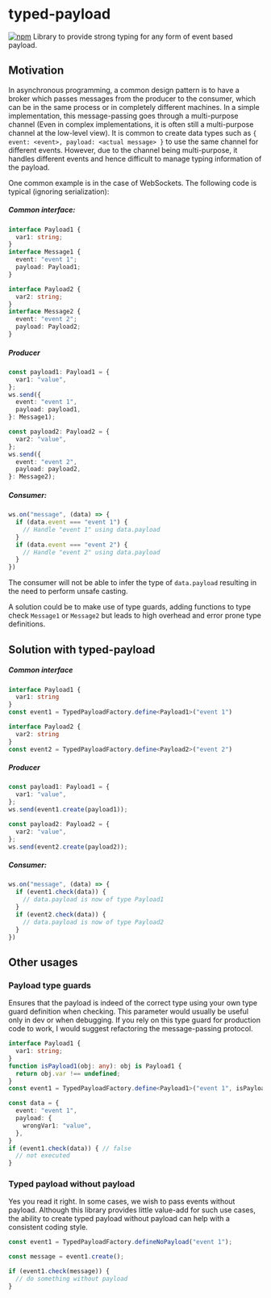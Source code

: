 # typed-payload
[![npm](https://img.shields.io/npm/v/typed-payload.svg?style=flat-square)](https://www.npmjs.com/package/typed-payload)
Library to provide strong typing for any form of event based payload.

## Motivation
In asynchronous programming, a common design pattern is to have a broker which passes messages from the producer to the consumer, which can be in the same process or in completely different machines. 
In a simple implementation, this message-passing goes through a multi-purpose channel (Even in complex implementations, it is often still a multi-purpose channel at the low-level view). 
It is common to create data types such as `{ event: <event>, payload: <actual message> }` to use the same channel for different events.
However, due to the channel being multi-purpose, it handles different events and hence difficult to manage typing information of the payload.

One common example is in the case of WebSockets. The following code is typical (ignoring serialization):

##### Common interface:
```ts
interface Payload1 {
  var1: string;
}
interface Message1 {
  event: "event 1";
  payload: Payload1;
}

interface Payload2 {
  var2: string;
}
interface Message2 {
  event: "event 2";
  payload: Payload2;
}
```

##### Producer
```ts
const payload1: Payload1 = {
  var1: "value",
};
ws.send({
  event: "event 1",
  payload: payload1,
}: Message1);

const payload2: Payload2 = {
  var2: "value",
};
ws.send({
  event: "event 2",
  payload: payload2,
}: Message2);
```

##### Consumer:
```ts
ws.on("message", (data) => {
  if (data.event === "event 1") {
    // Handle "event 1" using data.payload
  }
  if (data.event === "event 2") {
    // Handle "event 2" using data.payload
  }
})
```

The consumer will not be able to infer the type of `data.payload` resulting in the need to perform unsafe casting.

A solution could be to make use of type guards, adding functions to type check `Message1` or `Message2` but leads to high overhead and error prone type definitions.

## Solution with typed-payload

##### Common interface
```ts
interface Payload1 {
  var1: string
}
const event1 = TypedPayloadFactory.define<Payload1>("event 1")

interface Payload2 {
  var2: string
}
const event2 = TypedPayloadFactory.define<Payload2>("event 2")
```

##### Producer
```ts
const payload1: Payload1 = {
  var1: "value",
};
ws.send(event1.create(payload1));

const payload2: Payload2 = {
  var2: "value",
};
ws.send(event2.create(payload2));
```

##### Consumer:
```ts
ws.on("message", (data) => {
  if (event1.check(data)) {
    // data.payload is now of type Payload1
  }
  if (event2.check(data)) {
    // data.payload is now of type Payload2
  }
})
```

## Other usages

### Payload type guards
Ensures that the payload is indeed of the correct type using your own type guard definition when checking.
This parameter would usually be useful only in dev or when debugging.
If you rely on this type guard for production code to work, I would suggest refactoring the message-passing protocol.

```ts
interface Payload1 {
  var1: string;
}
function isPayload1(obj: any): obj is Payload1 {
  return obj.var !== undefined;
}
const event1 = TypedPayloadFactory.define<Payload1>("event 1", isPayload1);

const data = {
  event: "event 1",
  payload: {
    wrongVar1: "value",
  },
}
if (event1.check(data)) { // false
  // not executed
}
```

### Typed payload without payload
Yes you read it right.
In some cases, we wish to pass events without payload.
Although this library provides little value-add for such use cases, the ability to create typed payload without payload can help with a consistent coding style.

```ts
const event1 = TypedPayloadFactory.defineNoPayload("event 1");

const message = event1.create();

if (event1.check(message)) {
  // do something without payload
}
```
